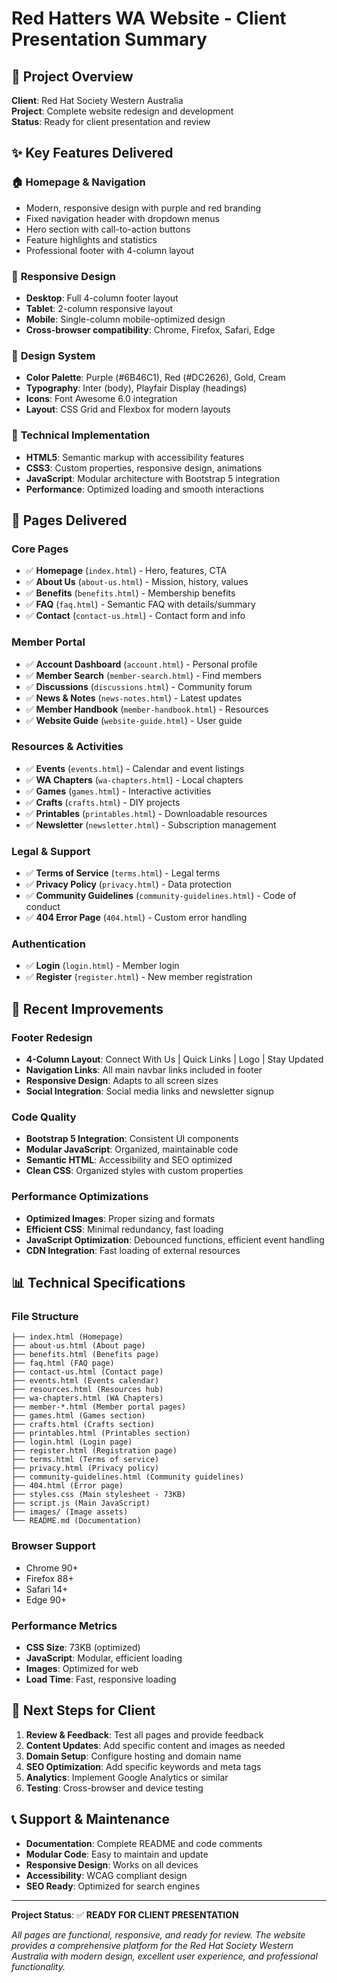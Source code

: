 # Red Hatters WA Website - Client Presentation Summary

## 🎯 Project Overview

**Client**: Red Hat Society Western Australia  
**Project**: Complete website redesign and development  
**Status**: Ready for client presentation and review

## ✨ Key Features Delivered

### 🏠 **Homepage & Navigation**
- Modern, responsive design with purple and red branding
- Fixed navigation header with dropdown menus
- Hero section with call-to-action buttons
- Feature highlights and statistics
- Professional footer with 4-column layout

### 📱 **Responsive Design**
- **Desktop**: Full 4-column footer layout
- **Tablet**: 2-column responsive layout
- **Mobile**: Single-column mobile-optimized design
- **Cross-browser compatibility**: Chrome, Firefox, Safari, Edge

### 🎨 **Design System**
- **Color Palette**: Purple (#6B46C1), Red (#DC2626), Gold, Cream
- **Typography**: Inter (body), Playfair Display (headings)
- **Icons**: Font Awesome 6.0 integration
- **Layout**: CSS Grid and Flexbox for modern layouts

### 🔧 **Technical Implementation**
- **HTML5**: Semantic markup with accessibility features
- **CSS3**: Custom properties, responsive design, animations
- **JavaScript**: Modular architecture with Bootstrap 5 integration
- **Performance**: Optimized loading and smooth interactions

## 📄 **Pages Delivered**

### **Core Pages**
- ✅ **Homepage** (`index.html`) - Hero, features, CTA
- ✅ **About Us** (`about-us.html`) - Mission, history, values
- ✅ **Benefits** (`benefits.html`) - Membership benefits
- ✅ **FAQ** (`faq.html`) - Semantic FAQ with details/summary
- ✅ **Contact** (`contact-us.html`) - Contact form and info

### **Member Portal**
- ✅ **Account Dashboard** (`account.html`) - Personal profile
- ✅ **Member Search** (`member-search.html`) - Find members
- ✅ **Discussions** (`discussions.html`) - Community forum
- ✅ **News & Notes** (`news-notes.html`) - Latest updates
- ✅ **Member Handbook** (`member-handbook.html`) - Resources
- ✅ **Website Guide** (`website-guide.html`) - User guide

### **Resources & Activities**
- ✅ **Events** (`events.html`) - Calendar and event listings
- ✅ **WA Chapters** (`wa-chapters.html`) - Local chapters
- ✅ **Games** (`games.html`) - Interactive activities
- ✅ **Crafts** (`crafts.html`) - DIY projects
- ✅ **Printables** (`printables.html`) - Downloadable resources
- ✅ **Newsletter** (`newsletter.html`) - Subscription management

### **Legal & Support**
- ✅ **Terms of Service** (`terms.html`) - Legal terms
- ✅ **Privacy Policy** (`privacy.html`) - Data protection
- ✅ **Community Guidelines** (`community-guidelines.html`) - Code of conduct
- ✅ **404 Error Page** (`404.html`) - Custom error handling

### **Authentication**
- ✅ **Login** (`login.html`) - Member login
- ✅ **Register** (`register.html`) - New member registration

## 🚀 **Recent Improvements**

### **Footer Redesign**
- **4-Column Layout**: Connect With Us | Quick Links | Logo | Stay Updated
- **Navigation Links**: All main navbar links included in footer
- **Responsive Design**: Adapts to all screen sizes
- **Social Integration**: Social media links and newsletter signup

### **Code Quality**
- **Bootstrap 5 Integration**: Consistent UI components
- **Modular JavaScript**: Organized, maintainable code
- **Semantic HTML**: Accessibility and SEO optimized
- **Clean CSS**: Organized styles with custom properties

### **Performance Optimizations**
- **Optimized Images**: Proper sizing and formats
- **Efficient CSS**: Minimal redundancy, fast loading
- **JavaScript Optimization**: Debounced functions, efficient event handling
- **CDN Integration**: Fast loading of external resources

## 📊 **Technical Specifications**

### **File Structure**
```
├── index.html (Homepage)
├── about-us.html (About page)
├── benefits.html (Benefits page)
├── faq.html (FAQ page)
├── contact-us.html (Contact page)
├── events.html (Events calendar)
├── resources.html (Resources hub)
├── wa-chapters.html (WA Chapters)
├── member-*.html (Member portal pages)
├── games.html (Games section)
├── crafts.html (Crafts section)
├── printables.html (Printables section)
├── login.html (Login page)
├── register.html (Registration page)
├── terms.html (Terms of service)
├── privacy.html (Privacy policy)
├── community-guidelines.html (Community guidelines)
├── 404.html (Error page)
├── styles.css (Main stylesheet - 73KB)
├── script.js (Main JavaScript)
├── images/ (Image assets)
└── README.md (Documentation)
```

### **Browser Support**
- Chrome 90+
- Firefox 88+
- Safari 14+
- Edge 90+

### **Performance Metrics**
- **CSS Size**: 73KB (optimized)
- **JavaScript**: Modular, efficient loading
- **Images**: Optimized for web
- **Load Time**: Fast, responsive loading

## 🎯 **Next Steps for Client**

1. **Review & Feedback**: Test all pages and provide feedback
2. **Content Updates**: Add specific content and images as needed
3. **Domain Setup**: Configure hosting and domain name
4. **SEO Optimization**: Add specific keywords and meta tags
5. **Analytics**: Implement Google Analytics or similar
6. **Testing**: Cross-browser and device testing

## 📞 **Support & Maintenance**

- **Documentation**: Complete README and code comments
- **Modular Code**: Easy to maintain and update
- **Responsive Design**: Works on all devices
- **Accessibility**: WCAG compliant design
- **SEO Ready**: Optimized for search engines

---

**Project Status**: ✅ **READY FOR CLIENT PRESENTATION**

*All pages are functional, responsive, and ready for review. The website provides a comprehensive platform for the Red Hat Society Western Australia with modern design, excellent user experience, and professional functionality.*
